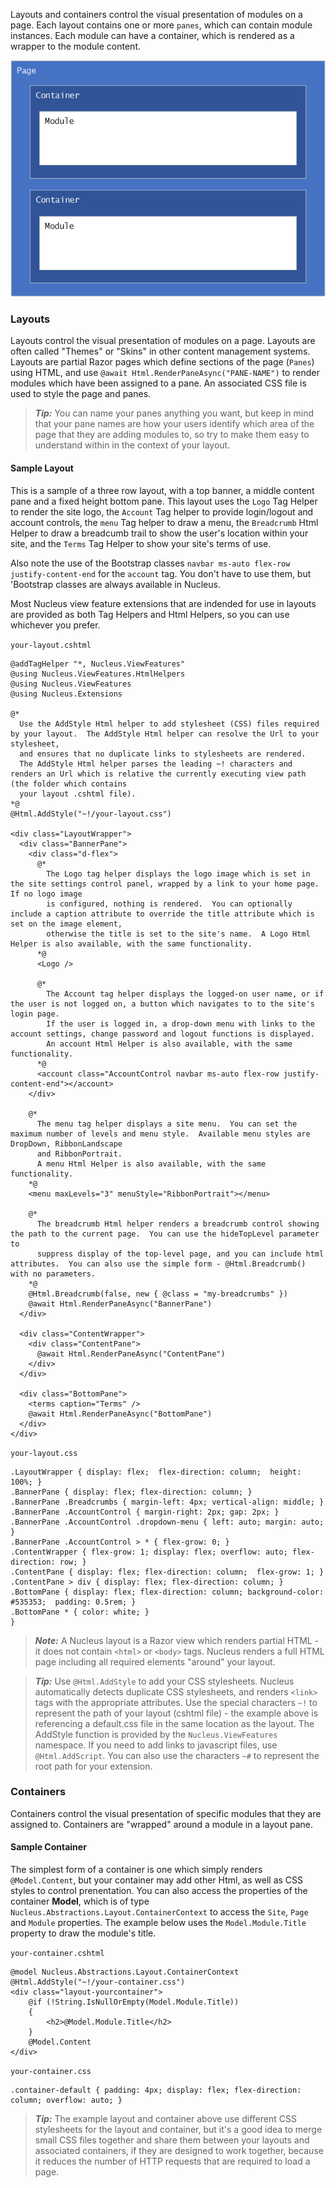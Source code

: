 Layouts and containers control the visual presentation of modules on a page.  Each layout contains one or more `panes`, which can contain module
instances.  Each module can have a container, which is rendered as a wrapper to the module content.

![Layouts and Containers](Layouts-and-Containers.png)

### Layouts
Layouts control the visual presentation of modules on a page.  Layouts are often called "Themes" or "Skins" in other content management systems.  Layouts 
are partial Razor pages which define sections of the page (`Panes`) using HTML, and use `@await Html.RenderPaneAsync("PANE-NAME")`
to render modules which have been assigned to a pane.  An associated CSS file is used to style the page and panes.

> **_Tip:_**  You can name your panes anything you want, but keep in mind that your pane names are how your users identify which area of the page that they
are adding modules to, so try to make them easy to understand within in the context of your layout.

#### Sample Layout
This is a sample of a three row layout, with a top banner, a middle content pane and a fixed height bottom pane.  This layout uses the `Logo` Tag Helper
to render the site logo, the `Account` Tag helper to provide login/logout and account controls, the `menu` Tag helper to draw a menu, the `Breadcrumb`
Html Helper to draw a breadcumb trail to show the user's location within your site, and the `Terms` Tag Helper to show your site's terms of use.  

Also note the use of the Bootstrap classes `navbar ms-auto flex-row justify-content-end` for the `account` tag.  You don't have to use them, but 
'Bootstrap classes are always available in Nucleus.

Most Nucleus view feature extensions that are indended for use in layouts are provided as both Tag Helpers and Html Helpers, so you can use whichever you 
prefer.

`your-layout.cshtml`
```
@addTagHelper "*, Nucleus.ViewFeatures"
@using Nucleus.ViewFeatures.HtmlHelpers
@using Nucleus.ViewFeatures
@using Nucleus.Extensions

@*
  Use the AddStyle Html helper to add stylesheet (CSS) files required by your layout.  The AddStyle Html helper can resolve the Url to your stylesheet,
  and ensures that no duplicate links to stylesheets are rendered.
  The AddStyle Html helper parses the leading ~! characters and renders an Url which is relative the currently executing view path (the folder which contains 
  your layout .cshtml file).
*@
@Html.AddStyle("~!/your-layout.css")

<div class="LayoutWrapper">
  <div class="BannerPane">
    <div class="d-flex">
      @*  
        The Logo tag helper displays the logo image which is set in the site settings control panel, wrapped by a link to your home page.  If no logo image 
        is configured, nothing is rendered.  You can optionally include a caption attribute to override the title attribute which is set on the image element, 
        otherwise the title is set to the site's name.  A Logo Html Helper is also available, with the same functionality.
      *@
      <Logo />

      @*  
        The Account tag helper displays the logged-on user name, or if the user is not logged on, a button which navigates to to the site's login page. 
        If the user is logged in, a drop-down menu with links to the account settings, change password and logout functions is displayed.  
        An account Html Helper is also available, with the same functionality.
      *@
      <account class="AccountControl navbar ms-auto flex-row justify-content-end"></account>
    </div>

    @*  
      The menu tag helper displays a site menu.  You can set the maximum number of levels and menu style.  Available menu styles are DropDown, RibbonLandscape 
      and RibbonPortrait.
      A menu Html Helper is also available, with the same functionality.
    *@
    <menu maxLevels="3" menuStyle="RibbonPortrait"></menu>

    @*
      The breadcrumb Html helper renders a breadcrumb control showing the path to the current page.  You can use the hideTopLevel parameter to 
      suppress display of the top-level page, and you can include html attributes.  You can also use the simple form - @Html.Breadcrumb() with no parameters.
    *@
    @Html.Breadcrumb(false, new { @class = "my-breadcrumbs" })
    @await Html.RenderPaneAsync("BannerPane")
  </div>

  <div class="ContentWrapper">
    <div class="ContentPane">
      @await Html.RenderPaneAsync("ContentPane")
    </div>
  </div>

  <div class="BottomPane">
    <terms caption="Terms" />
    @await Html.RenderPaneAsync("BottomPane")
  </div>
</div>
```

`your-layout.css`
```
.LayoutWrapper { display: flex;  flex-direction: column;  height: 100%; }
.BannerPane { display: flex; flex-direction: column; }
.BannerPane .Breadcrumbs { margin-left: 4px; vertical-align: middle; }
.BannerPane .AccountControl { margin-right: 2px; gap: 2px; }
.BannerPane .AccountControl .dropdown-menu { left: auto; margin: auto; }
.BannerPane .AccountControl > * { flex-grow: 0; }
.ContentWrapper { flex-grow: 1; display: flex; overflow: auto; flex-direction: row; }
.ContentPane { display: flex; flex-direction: column;  flex-grow: 1; }
.ContentPane > div { display: flex; flex-direction: column; }
.BottomPane { display: flex; flex-direction: column; background-color: #535353;  padding: 0.5rem; }
.BottomPane * { color: white; }
}
```

> **_Note:_**  A Nucleus layout is a Razor view which renders partial HTML - it does not contain `<html>` or `<body>` tags.  Nucleus renders a full HTML 
page including all required elements "around" your layout.

> **_Tip:_**  Use `@Html.AddStyle` to add your CSS stylesheets.  Nucleus automatically detects duplicate CSS stylesheets, and renders `<link>` tags with the appropriate attributes.  Use
the special characters `~!` to represent the path of your layout (cshtml file) - the example above is referencing a default.css file in the same location as the layout.  The AddStyle function is
provided by the `Nucleus.ViewFeatures` namespace.  If you need to add links to javascript files, use `@Html.AddScript`.  You can also use the characters `~#` to represent the root 
path for your extension.

### Containers
Containers control the visual presentation of specific modules that they are assigned to.  Containers are "wrapped" around a module in a layout pane.

#### Sample Container
The simplest form of a container is one which simply renders `@Model.Content`, but your container may add other Html, as well as CSS styles to control prenentation.  You can also access 
the properties of the container **Model**, which is of type `Nucleus.Abstractions.Layout.ContainerContext` to access the `Site`, `Page` and `Module` properties.  The example below uses 
the `Model.Module.Title` property to draw the module's title.

`your-container.cshtml`
```
@model Nucleus.Abstractions.Layout.ContainerContext
@Html.AddStyle("~!/your-container.css")
<div class="layout-yourcontainer">
	@if (!String.IsNullOrEmpty(Model.Module.Title))
	{
		<h2>@Model.Module.Title</h2>
	}
	@Model.Content
</div>
```

`your-container.css`
```
.container-default { padding: 4px; display: flex; flex-direction: column; overflow: auto; }
```

> **_Tip:_**  The example layout and container above use different CSS stylesheets for the layout and container, but it's a good idea to merge small CSS files together and share them between 
your layouts and associated containers, if they are designed to work together, because it reduces the number of HTTP requests that are required to load a page.  




